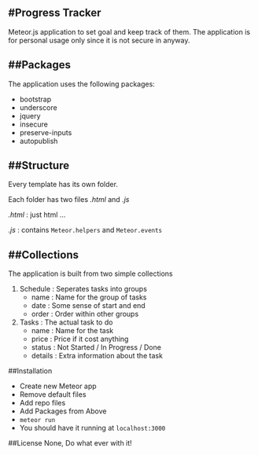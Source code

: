 #Progress Tracker
---
Meteor.js application to set goal and keep track of them.
The application is for personal usage only since it is not secure in anyway.

##Packages
---
The application uses the following packages:

* bootstrap
* underscore
* jquery
* insecure
* preserve-inputs
* autopublish

##Structure
---
Every template has its own folder.

Each folder has two files _.html_ and _.js_

_.html_ : just html ...

_.js_ : contains `Meteor.helpers` and `Meteor.events`


##Collections
---

The application is built from two simple collections

1. Schedule : Seperates tasks into groups
	* name : Name for the group of tasks
	* date : Some sense of start and end
	* order : Order within other groups
2. Tasks : The actual task to do
	* name : Name for the task
	* price : Price if it cost anything
	* status : Not Started / In Progress / Done
	* details : Extra information about the task

##Installation
* Create new Meteor app
* Remove default files
* Add repo files
* Add Packages from Above
* `meteor run`
* You should have it running at `localhost:3000`

##License
None, Do what ever with it!


